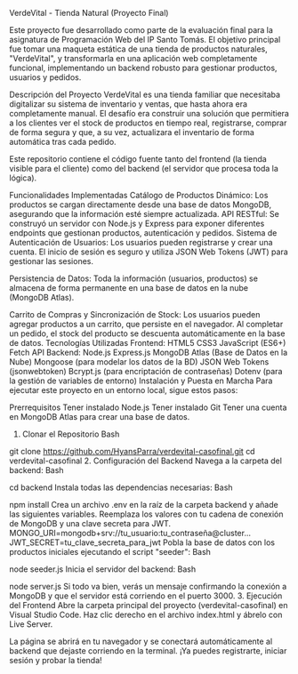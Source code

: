 VerdeVital - Tienda Natural (Proyecto Final)

Este proyecto fue desarrollado como parte de la evaluación final para la asignatura de Programación Web del IP Santo Tomás. El objetivo principal fue tomar una maqueta estática de una tienda de productos naturales, "VerdeVital", y transformarla en una aplicación web completamente funcional, implementando un backend robusto para gestionar productos, usuarios y pedidos.

Descripción del Proyecto
VerdeVital es una tienda familiar que necesitaba digitalizar su sistema de inventario y ventas, que hasta ahora era completamente manual.  El desafío era construir una solución que permitiera a los clientes ver el stock de productos en tiempo real, registrarse, comprar de forma segura y que, a su vez, actualizara el inventario de forma automática tras cada pedido. 



Este repositorio contiene el código fuente tanto del frontend (la tienda visible para el cliente) como del backend (el servidor que procesa toda la lógica).

Funcionalidades Implementadas
Catálogo de Productos Dinámico: Los productos se cargan directamente desde una base de datos MongoDB, asegurando que la información esté siempre actualizada.
API RESTful: Se construyó un servidor con Node.js y Express para exponer diferentes endpoints que gestionan productos, autenticación y pedidos.
Sistema de Autenticación de Usuarios: Los usuarios pueden registrarse y crear una cuenta. El inicio de sesión es seguro y utiliza JSON Web Tokens (JWT) para gestionar las sesiones. 

Persistencia de Datos: Toda la información (usuarios, productos) se almacena de forma permanente en una base de datos en la nube (MongoDB Atlas). 

Carrito de Compras y Sincronización de Stock: Los usuarios pueden agregar productos a un carrito, que persiste en el navegador. Al completar un pedido, el stock del producto se descuenta automáticamente en la base de datos. 
Tecnologías Utilizadas
Frontend:
HTML5
CSS3
JavaScript (ES6+)
Fetch API
Backend:
Node.js
Express.js
MongoDB Atlas (Base de Datos en la Nube)
Mongoose (para modelar los datos de la BD)
JSON Web Tokens (jsonwebtoken)
Bcrypt.js (para encriptación de contraseñas)
Dotenv (para la gestión de variables de entorno)
Instalación y Puesta en Marcha
Para ejecutar este proyecto en un entorno local, sigue estos pasos:

Prerrequisitos
Tener instalado Node.js
Tener instalado Git
Tener una cuenta en MongoDB Atlas para crear una base de datos.
1. Clonar el Repositorio
Bash

git clone https://github.com/HyansParra/verdevital-casofinal.git
cd verdevital-casofinal
2. Configuración del Backend
Navega a la carpeta del backend:
Bash

cd backend
Instala todas las dependencias necesarias:
Bash

npm install
Crea un archivo .env en la raíz de la carpeta backend y añade las siguientes variables. Reemplaza los valores con tu cadena de conexión de MongoDB y una clave secreta para JWT.
MONGO_URI=mongodb+srv://tu_usuario:tu_contraseña@cluster...
JWT_SECRET=tu_clave_secreta_para_jwt
Pobla la base de datos con los productos iniciales ejecutando el script "seeder":
Bash

node seeder.js
Inicia el servidor del backend:
Bash

node server.js
Si todo va bien, verás un mensaje confirmando la conexión a MongoDB y que el servidor está corriendo en el puerto 3000.
3. Ejecución del Frontend
Abre la carpeta principal del proyecto (verdevital-casofinal) en Visual Studio Code.
Haz clic derecho en el archivo index.html y ábrelo con Live Server.

La página se abrirá en tu navegador y se conectará automáticamente al backend que dejaste corriendo en la terminal. ¡Ya puedes registrarte, iniciar sesión y probar la tienda!